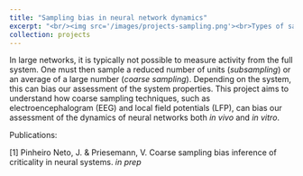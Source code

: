 ```yaml
---
title: "Sampling bias in neural network dynamics"
excerpt: "<br/><img src='/images/projects-sampling.png'><br>Types of sampling in large networks."
collection: projects
---
```


In large networks, it is typically not possible to measure activity from the full system. One must then sample a reduced number of units (*subsampling*) or an average of a large number (*coarse sampling*). Depending on the system, this can bias our assessment of the system properties. This project aims to understand how coarse sampling techniques, such as electroencephalogram (EEG) and local field potentials (LFP), can bias our assessment of the dynamics of neural networks both *in vivo* and *in vitro*.

Publications:

[1] Pinheiro Neto, J. & Priesemann, V. Coarse sampling bias inference of criticality in neural systems. *in prep*
